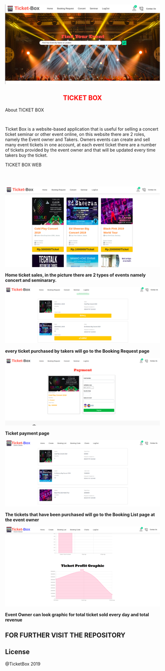 <p align="center"><img src="https://github.com/RezaNum1/Ticketbox/blob/master/public/assets/images/ticketbox1.png"></p>

<H2 align="center" style="color:red">
TICKET BOX
</H2>

<p text-weight:bold>About TICKET BOX</p><br>

Ticket Box is a website-based application that is useful for selling a concert ticket seminar or other event online, on this website there are 2 roles, namely the Event owner and Takers. Owners events can create and sell many event tickets in one account, at each event ticket there are a number of tickets provided by the event owner and that will be updated every time takers buy the ticket.
<br>
<p text-weight:bold>TICKET BOX WEB</p><br>
<br>
<p align="center">
<img src="https://github.com/RezaNum1/Ticketbox/blob/master/public/assets/images/ticket2.png"></p>

<p style="font-weight:bold">Home ticket sales, in the picture there are 2 types of events namely concert and seminarary.</p>

<p align="center"><img src="https://github.com/RezaNum1/Ticketbox/blob/master/public/assets/images/ticket6.png"></p>

<p style="font-weight:bold">every ticket purchased by takers will go to the Booking Request page</p>


<p align="center"><img src="https://github.com/RezaNum1/Ticketbox/blob/master/public/assets/images/ticket4.png" ></p>

<p style="font-weight:bold">Ticket payment page</p>

<p align="center"><img src="https://github.com/RezaNum1/Ticketbox/blob/master/public/assets/images/ticket9.png" ></p>

<p style="font-weight:bold">The tickets that have been purchased will go to the Booking List page at the event owner</p>

<p align="center"><img src="https://github.com/RezaNum1/Ticketbox/blob/master/public/assets/images/ticket8.png" ></p>

<p style="font-weight:bold">Event Owner can look graphic for total ticket sold every day and total revenue</p>


## FOR FURTHER VISIT THE REPOSITORY 

## License

@TicketBox 2019
